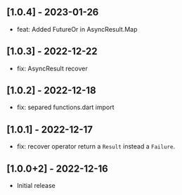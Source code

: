 ## [1.0.4] - 2023-01-26

* feat: Added FutureOr in AsyncResult.Map

## [1.0.3] - 2022-12-22

* fix: AsyncResult recover

## [1.0.2] - 2022-12-18

* fix: separed functions.dart import

## [1.0.1] - 2022-12-17

* fix: recover operator return a `Result` instead a `Failure`.

## [1.0.0+2] - 2022-12-16

* Initial release

